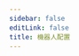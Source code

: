 ```yaml
---
sidebar: false
editLink: false
title: 機器人配置
---
```


<template>
  <div id="setting">
    <h1>機器人配置</h1>
    <div class="custom-block alert warning" v-if="alert == 1">
      <p class="custom-block-title">無配置載入！</p>
      <p>建議通過 bot 的 <code>/s</code> 命令來打開本頁面</p>
    </div>
    <div class="custom-block danger" v-else-if="alert == 2">
      <p class="custom-block-title">您的配置文件可能不是最新的（生成時間為 {{ new Date(bot_confiuration_time).toString().split(' (')[0] }})</p>
      <p>請給 bot 發送 <code>/s</code> 命令打開本配置頁面。</p>
    </div>
    <blockquote>在進行配置之前，請先同意 bot 的隱私策略。</blockquote>
    <div id="replyformat">
      <h2>回覆消息配置</h2>
      <blockquote>
        在這裡可以自訂機器人的返回消息格式
        <br>
        在這裡請確保您的回覆格式不會很長，太多了的話 bot 是發不出來的。
      </blockquote>
      <div id="template">
        <p style="text-align: center;">默認模板（點擊應用）</p>
        <div class="cards">
          <div class="card container" @click="current_template = '%NSFW|#NSFW %title% \\| %author_name% \\#pixiv [%url%](%url%) %p%%\n|tags%'">
            <p>#NSFW <a>XX:Me</a> 1/4<br>
              #DARLINGintheFRANXX #ゼロツー #ココロ #ミク #イクノ #xx:me #トリカ
            </p>
          </div>
          <div class="card container"
            @click="current_template = '%NSFW|#NSFW %[%title%](%url%)% / id=|id% / [%author_name%](%author_url%) %p%%\n|tags%'">
            <p>#NSFW <a>XX:Me</a> / id=67953985 / <a>rumikuu</a> 2/4<br>
              #DARLINGintheFRANXX #ゼロツー #ココロ #ミク #イクノ #xx:me #トリカ
            </p>
          </div>
          <div class="card container"
            @click="current_template = '%NSFW|#NSFW %[%title%](%url%)% / [%author_name%](%author_url%) %p%%\n|tags%'">
            <p>#NSFW <a>XX:Me</a> / <a>rumikuu</a> 3/4<br>
              #DARLINGintheFRANXX #ゼロツー #ココロ #ミク #イクノ #xx:me #トリカ
            </p>
          </div>
        </div>
        <p style="text-align: center;">當前效果</p>
        <div id="customtemplate">
          <div class="card" style="margin: auto;">
            <div style="text-align: center;">
              <img src="../img/67953985_p0.jpg">
            </div>
            <!-- self xss warning -->
            <span class="container" v-html="format(current_template)"></span>
          </div>
          <div class="textareacard">
            <textarea v-model="current_template"></textarea>
          </div>
          <details class="custom-block details">
            <summary>格式幫助</summary>
            <p>
              Telegram 的 Markdown 只支持以下這些：
              <br>
              ** __ []() ```
              <br>
              在自訂之前需要注意這些限制
              <br> 需要顯示連結？
              <br>
              <code>[標題](連結)</code> 遵循 Markdown 格式即可。
              其它的可以按照默認模板的例子更改就行了
              <br>
              <br>
              這邊均使用 %% 作為變數，其中變數前後都可以添加想要的文本進去使用 | 即可添加。
              <br>
              例子: <code>%連結:|url|?233%</code> -> 連結: https://www.pixiv.net/artworks/123?233
              <br>
              喜歡 | 的話，請在前面添加 | 來轉義掉即可
              <br>
              <code>%連結:\||url|\|?233%</code> -> 連結:| https://www.pixiv.net/artworks/123|?233
              <br>
              目前已經有的變數有:
              <br>
              <code>%title%</code> 作品標題
              <br>
              <code>%id%</code> 作品 id
              <br>
              <code>%url%</code> 作品連結 https://www.pixiv.net/artworks/:id
              <br>
              <code>%tags%</code> 作品標籤
              <br>
              <code>%NSFW%</code> 是否為 NSFW 作品
              <br>
              <code>%author_id%</code> 作者id
              <br>
              <code>%author_url%</code> 作者連結
              <br>
              <code>%author_name%</code> 作者名字
              <br>
              <code>%p%</code> 分p的時候顯示當前第幾p 格式為 當前p/總p數 1/2
              <br>
              對於 +sc 模式，bot還有個 <code>%sid%</code> 選項
            </p>
          </details>
        </div>
      </div>
    </div>
    <div id="save" v-if="raw_config !== ''">
      <a target="_tshare" :href="'tg://msg_url?url=' + encodeURIComponent(raw_config)">保存更改</a>
      <p>為了匿名以及靜態化頁面，保存更改需要您複製命令給 bot，如果上面的按鈕無法跳轉至 Telegram 並且發送消息給 Pixiv_bot 請手動複製以下文本黏貼至 bot</p>
      <div class="textareacard">
        <textarea v-model="raw_config" readonly style="resize: none;"></textarea>
      </div>
    </div>
  </div>
</template>

<script>
  let md = new require('markdown-it')()
  export default {
    data: () => ({
      alert: 0,
      bot_confiuration_time: 0,
      current_template: '%NSFW|#NSFW %[%title%](%url%)% %p%%\n|tags%',
      raw_config: ''
    }),
    methods: {
      format(template = false, mode = 'message') {
        return md.render(format({ "original_urls": [1, 2, 3, 4], "id": "67953985", "title": "XX:Me", "author_name": "rumikuu", "author_id": "3654183", "inline": [], "tags": ["DARLINGintheFRANXX", "ゼロツー", "ココロ", "ミク", "イクノ", "xx:me", "トリカゴ"], "nsfw": true }, {
          remove_caption: false,
          telegraph: false,
          tags: true,
          c_show_id: true,
          setting: {
            format: {
              message: template,
              inline: template
            }
          }
        }, 'message', 3).replaceAll('\n', '  \n'))
      },
      save() {
        let d = {
          format: {
            message: this.current_template,
            inline: this.current_template,
          },
          time: this.bot_confiuration_time
        }
        sessionStorage.s = encodeUnicode(JSON.stringify(d))
        this.raw_config = encodeUnicode(JSON.stringify(d))
      }
    },
    watch: {
      current_template: function () {
        this.save()
      }
    },
    mounted() {
      // load configure from hash
      let hash = location.hash.substr(1)
      if (sessionStorage.s && (!hash || hash.length < 10)) {
        hash = sessionStorage.s
      }
      try {
        location.hash = '#'
        let setting = {}
        if (setting = JSON.parse(decodeUnicode(hash))) {
          // I don't wanna design the tabs to hold message / inline reply format.....
          this.current_template = setting.format.message
          this.bot_confiuration_time = setting.time
          if (+new Date() - setting.time > 120000 && setting.time !== undefined && setting.time !== 0) { // time - bot generate time > 120s
            this.alert = 2
          }
        }
      } catch (error) {
        this.alert = 1
        console.warn(error, hash)
      }
    }
  }
  function format(td,flag,mode='message',p){let template='';if(flag.single_caption){mode='mediagroup_message'}if(flag.remove_caption){return ''}if(flag.telegraph){if(p==0){template='%title% / %author_name%\n';template+='%url%';template+='%\n|tags%';mode='telegraph'}}else if(!flag.setting.format[mode]){switch(mode){case 'message':case 'inline':template='%NSFW|#NSFW %[%title%](%url%) / [%author_name%](%author_url%)% |p%';template+='%\n|tags%';break;case 'mediagroup_message':template='%[%mid% %title%% |p%%](%url%)%';template+='%\n|tags%';break}}else{template=flag.setting.format[mode]}if(template==''){return ''}else{let splited_template=template.replaceAll('\\%','\uff69').split('%');let replace_list=[['title',td.title.trim()],['id',flag.show_id?td.id:false],['url',`https://pixiv.net/artworks/${td.id }`],['NSFW',td.nsfw],['author_id',td.author_id],['author_url',`https://www.pixiv.net/users/${td.author_id }`],['author_name',td.author_name]];if(td){if(td.imgs_&&td.imgs_.size&&td.imgs_.size.length>1&&p!==-1){replace_list.push(['p',`${(p+1)}/${td.imgs_.size.length }`])}else{replace_list.push(['p',''])}if(flag.tags){let tags='#'+td.tags.join(' #');replace_list.push(['tags',tags])}else{replace_list.push(['tags',''])}}if(flag.single_caption){if(!td){replace_list.push(['mid',flag.mid])}else{replace_list.push(['mid','%mid%'])}}splited_template.forEach((r,id)=>{replace_list.forEach(x=>{if(x&&r.includes(x[0])){if(r==x[0]||r.includes('|')){splited_template[id]=Treplace(mode,r,...x)}}});});console.log(splited_template);template=splited_template.join('').replaceAll('\uff69','%')}return template.trim()}function escape_strings(t){['_','*','[',']','(',')','~','`','>','#','+','-','=','|','{','}','.','!'].forEach(x=>{t=t.replaceAll(x,`\\${ x }`)});return t}function Treplace(mode,r,name,value){if(!r.includes(name)){return r}if(!value){return ''}if(typeof value=='boolean'){value=''}return r.replaceAll('\\|','\uffb4').split('|').map((l,id)=>{if(l==name){if(mode=='telegraph'){return value}return escape_strings(value)}else if(l.includes('author_')||mode=='telegraph'){return l}else{return escape_strings(l)}}).join('').replaceAll('\uffb4','|')}function decodeUnicode(str) { return decodeURIComponent(atob(str).split('').map(function (c) { return '%' + ('00' + c.charCodeAt(0).toString(16)).slice(-2) }).join('')) } function encodeUnicode(str) { return btoa(encodeURIComponent(str).replace(/%([0-9A-F]{2})/g, function toSolidBytes(match, p1) { return String.fromCharCode('0x' + p1) })) }
</script>
